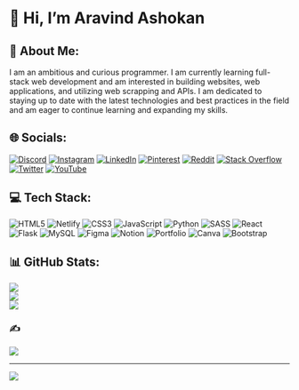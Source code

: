 # 👋 Hi, I’m Aravind Ashokan


## 💫 About Me:
I am an ambitious and curious programmer. I am currently learning full-stack web development and am interested in building websites, web applications, and utilizing web scrapping and APIs. I am dedicated to staying up to date with the latest technologies and best practices in the field and am eager to continue learning and expanding my skills.


## 🌐 Socials:
[![Discord](https://img.shields.io/badge/Discord-%237289DA.svg?logo=discord&logoColor=white)](https://discord.com/channels/Coder636#9887) [![Instagram](https://img.shields.io/badge/Instagram-%23E4405F.svg?logo=Instagram&logoColor=white)](https://instagram.com/_aravind_636) [![LinkedIn](https://img.shields.io/badge/LinkedIn-%230077B5.svg?logo=linkedin&logoColor=white)](https://linkedin.com/in/aravind-ashokan-a26549243) [![Pinterest](https://img.shields.io/badge/Pinterest-%23E60023.svg?logo=Pinterest&logoColor=white)](https://pinterest.com/aravindashokan636) [![Reddit](https://img.shields.io/badge/Reddit-%23FF4500.svg?logo=Reddit&logoColor=white)](https://reddit.com/user/Coder636) [![Stack Overflow](https://img.shields.io/badge/-Stackoverflow-FE7A16?logo=stack-overflow&logoColor=white)](https://stackoverflow.com/users/16648774) [![Twitter](https://img.shields.io/badge/Twitter-%231DA1F2.svg?logo=Twitter&logoColor=white)](https://twitter.com/AravindAshok636) [![YouTube](https://img.shields.io/badge/YouTube-%23FF0000.svg?logo=YouTube&logoColor=white)](https://www.youtube.com/channel/UCy0k1g_m10fzb7adPafUsBg) 

## 💻 Tech Stack:
![HTML5](https://img.shields.io/badge/html5-%23E34F26.svg?style=for-the-badge&logo=html5&logoColor=white) ![Netlify](https://img.shields.io/badge/netlify-%23000000.svg?style=for-the-badge&logo=netlify&logoColor=#00C7B7) ![CSS3](https://img.shields.io/badge/css3-%231572B6.svg?style=for-the-badge&logo=css3&logoColor=white) ![JavaScript](https://img.shields.io/badge/javascript-%23323330.svg?style=for-the-badge&logo=javascript&logoColor=%23F7DF1E) ![Python](https://img.shields.io/badge/python-3670A0?style=for-the-badge&logo=python&logoColor=ffdd54) ![SASS](https://img.shields.io/badge/SASS-hotpink.svg?style=for-the-badge&logo=SASS&logoColor=white) ![React](https://img.shields.io/badge/react-%2320232a.svg?style=for-the-badge&logo=react&logoColor=%2361DAFB) ![Flask](https://img.shields.io/badge/flask-%23000.svg?style=for-the-badge&logo=flask&logoColor=white) ![MySQL](https://img.shields.io/badge/mysql-%2300f.svg?style=for-the-badge&logo=mysql&logoColor=white) 	![Figma](https://img.shields.io/badge/figma-%23F24E1E.svg?style=for-the-badge&logo=figma&logoColor=white) ![Notion](https://img.shields.io/badge/Notion-%23000000.svg?style=for-the-badge&logo=notion&logoColor=white) ![Portfolio](https://img.shields.io/badge/Portfolio-%23000000.svg?style=for-the-badge&logo=firefox&logoColor=#FF7139) ![Canva](https://img.shields.io/badge/Canva-%2300C4CC.svg?style=for-the-badge&logo=Canva&logoColor=white) ![Bootstrap](https://img.shields.io/badge/bootstrap-%23563D7C.svg?style=for-the-badge&logo=bootstrap&logoColor=white)
<br>
## 📊 GitHub Stats:
![](https://github-readme-stats.vercel.app/api?username=code-lover636&theme=dark&hide_border=false&include_all_commits=true&count_private=true)<br/>
![](https://github-readme-streak-stats.herokuapp.com/?user=code-lover636&theme=dark&hide_border=false)<br/>
![](https://github-readme-stats.vercel.app/api/top-langs/?username=code-lover636&theme=dark&hide_border=false&include_all_commits=true&count_private=true&layout=compact)

### ✍
![](https://quotes-github-readme.vercel.app/api?type=horizontal&theme=radical)


---
[![](https://visitcount.itsvg.in/api?id=code-lover636&icon=0&color=0)](https://visitcount.itsvg.in)

